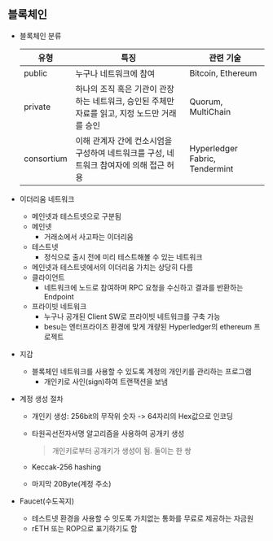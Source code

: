## 블록체인

* 블록체인 분류

  | 유형       | 특징                                                         | 관련 기술                      |
  | ---------- | ------------------------------------------------------------ | ------------------------------ |
  | public     | 누구나 네트워크에 참여                                       | Bitcoin, Ethereum              |
  | private    | 하나의 조직 혹은 기관이 관장하는 네트워크, 승인된 주체만 자료를 읽고, 지정 노드만 거래를 승인 | Quorum, MultiChain             |
  | consortium | 이해 관계자 간에 컨소시엄을 구성하여 네트워크를 구성, 네트워크 참여자에 의해 접근 허용 | Hyperledger Fabric, Tendermint |

* 이더리움 네트워크

  * 메인넷과 테스트넷으로 구분됨
  * 메인넷
    * 거래소에서 사고파는 이더리움
  * 테스트넷
    * 정식으로 출시 전에 미리 테스트해볼 수 있는 네트워크
  * 메인넷과 테스트넷에서의 이더리움 가치는 상당히 다름
  * 클라이언트
    * 네트워크에 노드로 참여하며 RPC 요청을 수신하고 결과를 반환하는 Endpoint
  * 프라이빗 네트워크
    * 누구나 공개된 Client SW로 프라이빗 네트워크를 구축 가능
    * besu는 엔터프라이즈 환경에 맞게 개량된 Hyperledger의 ethereum 프로젝트

* 지갑

  * 블록체인 네트워크를 사용할 수 있도록 계정의 개인키를 관리하는 프로그램
    * 개인키로 사인(sign)하여 트랜잭션을 보냄

* 계정 생성 절차

  * 개인키 생성: 256bit의 무작위 숫자 -> 64자리의 Hex값으로 인코딩

  * 타원곡선전자서명 알고리즘을 사용하여 공개키 생성

    > 개인키로부터 공개키가 생성이 됨. 둘이는 한 쌍

  * Keccak-256 hashing

  * 마지막 20Byte(계정 주소)

* Faucet(수도꼭지)

  * 테스트넷 환경을 사용할 수 잇도록 가치없는 통화를 무료로 제공하는 자금원
  * rETH 또는 ROP으로 표기하기도 함

  